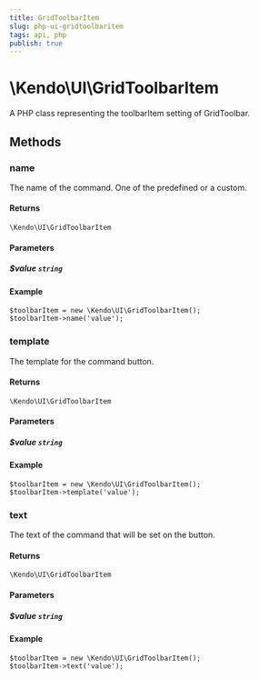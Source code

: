 ```yaml
---
title: GridToolbarItem
slug: php-ui-gridtoolbaritem
tags: api, php
publish: true
---
```


# \Kendo\UI\GridToolbarItem

A PHP class representing the toolbarItem setting of GridToolbar.


## Methods

### name
The name of the command. One of the predefined or a custom.

#### Returns
`\Kendo\UI\GridToolbarItem`

#### Parameters

##### $value `string`



#### Example 
    $toolbarItem = new \Kendo\UI\GridToolbarItem();
    $toolbarItem->name('value');

### template
The template for the command button.

#### Returns
`\Kendo\UI\GridToolbarItem`

#### Parameters

##### $value `string`



#### Example 
    $toolbarItem = new \Kendo\UI\GridToolbarItem();
    $toolbarItem->template('value');

### text
The text of the command that will be set on the button.

#### Returns
`\Kendo\UI\GridToolbarItem`

#### Parameters

##### $value `string`



#### Example 
    $toolbarItem = new \Kendo\UI\GridToolbarItem();
    $toolbarItem->text('value');

